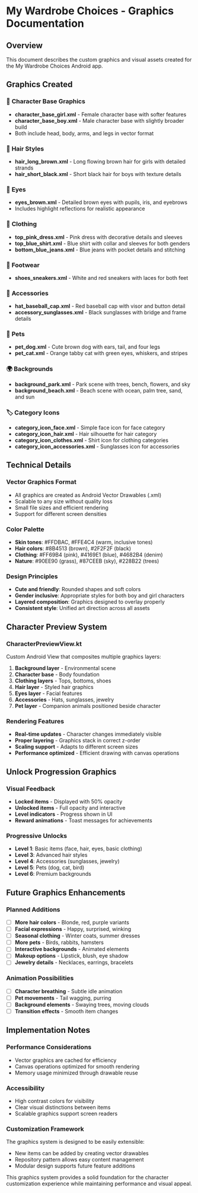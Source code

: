 # My Wardrobe Choices - Graphics Documentation

## Overview
This document describes the custom graphics and visual assets created for the My Wardrobe Choices Android app.

## Graphics Created

### 🎨 **Character Base Graphics**
- **character_base_girl.xml** - Female character base with softer features
- **character_base_boy.xml** - Male character base with slightly broader build
- Both include head, body, arms, and legs in vector format

### 💇 **Hair Styles**
- **hair_long_brown.xml** - Long flowing brown hair for girls with detailed strands
- **hair_short_black.xml** - Short black hair for boys with texture details

### 👀 **Eyes**
- **eyes_brown.xml** - Detailed brown eyes with pupils, iris, and eyebrows
- Includes highlight reflections for realistic appearance

### 👕 **Clothing**
- **top_pink_dress.xml** - Pink dress with decorative details and sleeves
- **top_blue_shirt.xml** - Blue shirt with collar and sleeves for both genders
- **bottom_blue_jeans.xml** - Blue jeans with pocket details and stitching

### 👟 **Footwear**
- **shoes_sneakers.xml** - White and red sneakers with laces for both feet

### 🎩 **Accessories**
- **hat_baseball_cap.xml** - Red baseball cap with visor and button detail
- **accessory_sunglasses.xml** - Black sunglasses with bridge and frame details

### 🐾 **Pets**
- **pet_dog.xml** - Cute brown dog with ears, tail, and four legs
- **pet_cat.xml** - Orange tabby cat with green eyes, whiskers, and stripes

### 🌍 **Backgrounds**
- **background_park.xml** - Park scene with trees, bench, flowers, and sky
- **background_beach.xml** - Beach scene with ocean, palm tree, sand, and sun

### 🏷️ **Category Icons**
- **category_icon_face.xml** - Simple face icon for face category
- **category_icon_hair.xml** - Hair silhouette for hair category
- **category_icon_clothes.xml** - Shirt icon for clothing categories
- **category_icon_accessories.xml** - Sunglasses icon for accessories

## Technical Details

### Vector Graphics Format
- All graphics are created as Android Vector Drawables (.xml)
- Scalable to any size without quality loss
- Small file sizes and efficient rendering
- Support for different screen densities

### Color Palette
- **Skin tones**: #FFDBAC, #FFE4C4 (warm, inclusive tones)
- **Hair colors**: #8B4513 (brown), #2F2F2F (black)
- **Clothing**: #FF69B4 (pink), #4169E1 (blue), #4682B4 (denim)
- **Nature**: #90EE90 (grass), #87CEEB (sky), #228B22 (trees)

### Design Principles
- **Cute and friendly**: Rounded shapes and soft colors
- **Gender inclusive**: Appropriate styles for both boy and girl characters
- **Layered composition**: Graphics designed to overlay properly
- **Consistent style**: Unified art direction across all assets

## Character Preview System

### CharacterPreviewView.kt
Custom Android View that composites multiple graphics layers:

1. **Background layer** - Environmental scene
2. **Character base** - Body foundation
3. **Clothing layers** - Tops, bottoms, shoes
4. **Hair layer** - Styled hair graphics
5. **Eyes layer** - Facial features
6. **Accessories** - Hats, sunglasses, jewelry
7. **Pet layer** - Companion animals positioned beside character

### Rendering Features
- **Real-time updates** - Character changes immediately visible
- **Proper layering** - Graphics stack in correct z-order
- **Scaling support** - Adapts to different screen sizes
- **Performance optimized** - Efficient drawing with canvas operations

## Unlock Progression Graphics

### Visual Feedback
- **Locked items** - Displayed with 50% opacity
- **Unlocked items** - Full opacity and interactive
- **Level indicators** - Progress shown in UI
- **Reward animations** - Toast messages for achievements

### Progressive Unlocks
- **Level 1**: Basic items (face, hair, eyes, basic clothing)
- **Level 3**: Advanced hair styles
- **Level 4**: Accessories (sunglasses, jewelry)
- **Level 5**: Pets (dog, cat, bird)
- **Level 6**: Premium backgrounds

## Future Graphics Enhancements

### Planned Additions
- [ ] **More hair colors** - Blonde, red, purple variants
- [ ] **Facial expressions** - Happy, surprised, winking
- [ ] **Seasonal clothing** - Winter coats, summer dresses
- [ ] **More pets** - Birds, rabbits, hamsters
- [ ] **Interactive backgrounds** - Animated elements
- [ ] **Makeup options** - Lipstick, blush, eye shadow
- [ ] **Jewelry details** - Necklaces, earrings, bracelets

### Animation Possibilities
- [ ] **Character breathing** - Subtle idle animation
- [ ] **Pet movements** - Tail wagging, purring
- [ ] **Background elements** - Swaying trees, moving clouds
- [ ] **Transition effects** - Smooth item changes

## Implementation Notes

### Performance Considerations
- Vector graphics are cached for efficiency
- Canvas operations optimized for smooth rendering
- Memory usage minimized through drawable reuse

### Accessibility
- High contrast colors for visibility
- Clear visual distinctions between items
- Scalable graphics support screen readers

### Customization Framework
The graphics system is designed to be easily extensible:
- New items can be added by creating vector drawables
- Repository pattern allows easy content management
- Modular design supports future feature additions

This graphics system provides a solid foundation for the character customization experience while maintaining performance and visual appeal.
